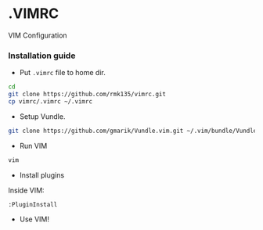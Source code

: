 # .VIMRC
VIM Configuration


### Installation guide

- Put `.vimrc` file to home dir.

```bash
cd
git clone https://github.com/rmk135/vimrc.git
cp vimrc/.vimrc ~/.vimrc
```

- Setup Vundle.

```bash
git clone https://github.com/gmarik/Vundle.vim.git ~/.vim/bundle/Vundle.vim
```

- Run VIM
```bash
vim
```

- Install plugins

Inside VIM:

```bash
:PluginInstall
```

- Use VIM!

